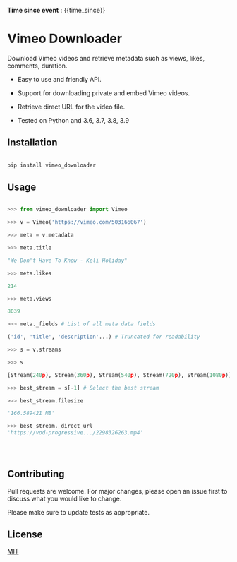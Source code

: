 <!--
This file supports markdown formatting.
Use markdown to format the text. This markdown gets parsed into html when sending email.

More information about markdown formatting:
https://guides.github.com/features/mastering-markdown/

Available variables(data inputted by you are available as variables):
title => Title for the event
date_created => Date of occurence of event
short_description
time_since => Time since event occurance

Variables can be used with this syntax =>
{{ var_name }}
-->

**Time since event** : {{time_since}}

# Vimeo Downloader

  

Download Vimeo videos and retrieve metadata such as views, likes, comments, duration.

  

* Easy to use and friendly API.

* Support for downloading private and embed Vimeo videos.

* Retrieve direct URL for the video file.

* Tested on Python and 3.6, 3.7, 3.8, 3.9

  
  

## Installation

  

```bash

pip install vimeo_downloader

```

  

## Usage

  

```python

>>> from vimeo_downloader import Vimeo

>>> v = Vimeo('https://vimeo.com/503166067')

>>> meta = v.metadata

>>> meta.title

"We Don't Have To Know - Keli Holiday"

>>> meta.likes

214

>>> meta.views

8039

>>> meta._fields # List of all meta data fields

('id', 'title', 'description'...) # Truncated for readability

>>> s = v.streams

>>> s

[Stream(240p), Stream(360p), Stream(540p), Stream(720p), Stream(1080p)]

>>> best_stream = s[-1] # Select the best stream

>>> best_stream.filesize

'166.589421 MB'

>>> best_stream._direct_url
'https://vod-progressive.../2298326263.mp4'

  
  

```

  

## Contributing

Pull requests are welcome. For major changes, please open an issue first to discuss what you would like to change.

  

Please make sure to update tests as appropriate.

  

## License

[MIT](https://choosealicense.com/licenses/mit/)

